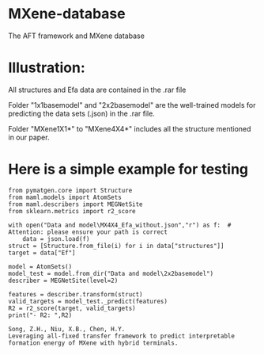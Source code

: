 # MXene-database
The AFT framework and MXene database

# Illustration:
All structures and Efa data are contained in the .rar file

Folder "1x1basemodel" and "2x2basemodel" are the well-trained models for predicting the data sets (.json) in the .rar file.

Folder "MXene1X1*" to "MXene4X4*" includes all the structure mentioned in our paper.

# Here is a simple example for testing
```
from pymatgen.core import Structure
from maml.models import AtomSets
from maml.describers import MEGNetSite
from sklearn.metrics import r2_score

with open("Data and model\MX4X4_Efa_without.json","r") as f:  # Attention: please ensure your path is correct
    data = json.load(f)
struct = [Structure.from_file(i) for i in data["structures"]]
target = data["Ef"]

model = AtomSets()
model_test = model.from_dir("Data and model\2x2basemodel")
describer = MEGNetSite(level=2)

features = describer.transform(struct)
valid_targets = model_test._predict(features)
R2 = r2_score(target, valid_targets)
print("- R2: ",R2)
```


```
Song, Z.H., Niu, X.B., Chen, H.Y. 
Leveraging all-fixed transfer framework to predict interpretable
formation energy of MXene with hybrid terminals.
```
